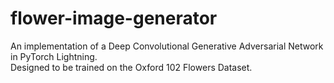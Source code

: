 # flower-image-generator
An implementation of a Deep Convolutional Generative Adversarial Network in PyTorch Lightning.\
Designed to be trained on the Oxford 102 Flowers Dataset.
